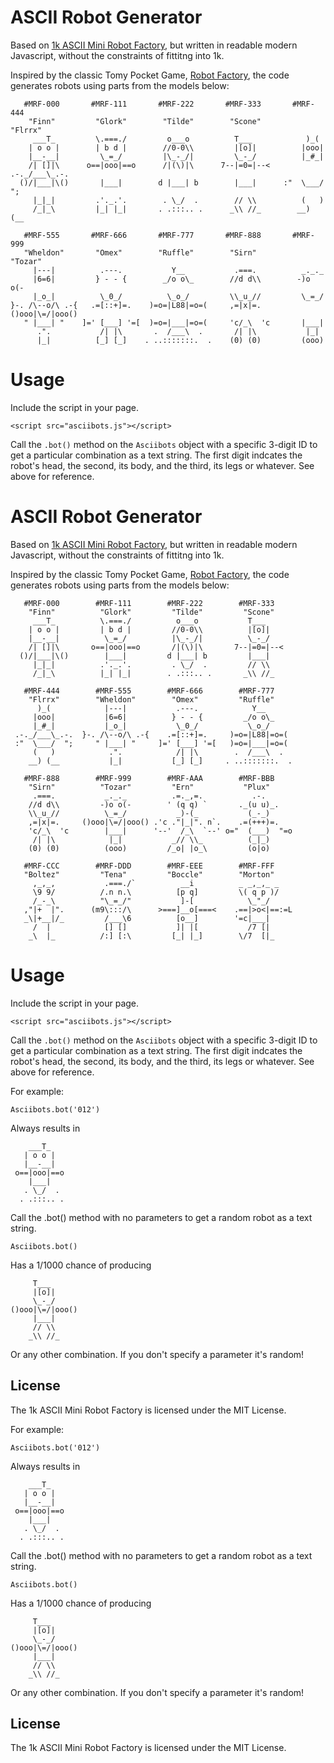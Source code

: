 # ASCII Robot Generator

Based on [1k ASCII Mini Robot Factory](https://github.com/walsh9/1k-ASCII-Robots), but written in readable modern Javascript, without the constraints of fittitng into 1k.

Inspired by the classic Tomy Pocket Game, [Robot Factory](http://www.masters.me.uk/pocketeers/Htm-Designs/flipflopfaces.htm), the code generates robots using parts from the models below:

       #MRF-000       #MRF-111       #MRF-222       #MRF-333       #MRF-444
        "Finn"         "Glork"        "Tilde"        "Scone"        "Flrrx"
         ___T_         \.===./         o___o          T___            )_(
        | o o |        | b d |        //0-0\\         |[o]|          |ooo|
        |__-__|         \_=_/         |\_-_/|         \_-_/          |_#_|
        /| []|\      o==|ooo|==o      /|(\)|\      7--|=0=|--<   .-._/___\_.-.
      ()/|___|\()       |___|        d |___| b        |___|      :"  \___/  ";
         |_|_|         .'._.'.        . \_/  .        // \\          (   )
         /_|_\         |_| |_|       . .:::.. .      _\\ //_        __) (__

       #MRF-555       #MRF-666       #MRF-777       #MRF-888       #MRF-999
       "Wheldon"       "Omex"        "Ruffle"        "Sirn"         "Tozar"
         |---|          .---.           Y__           .===.          _._._
         |6=6|         } - - {        _/o o\_        //d d\\        -)o o(-
         |_o_|          \_0_/          \_o_/         \\_u_//         \_=_/
    }-. /\--o/\ .-{   .=[::+]=.    )=o=|L88|=o=(     ,=|x|=.    ()ooo|\=/|ooo()
       " |___| "    ]=' [___] '=[  )=o=|___|=o=(     'c/_\  'c       |___|
          .".           /| |\       .  /___\  .       /| |\           |_|
          |_|          [_] [_]    . ..:::::::.  .    (0) (0)         (ooo)

# Usage

Include the script in your page.

`<script src="asciibots.js"></script>`

Call the `.bot()` method on the `Asciibots` object with a specific 3-digit ID to get a particular combination as a text string. The first digit indcates the robot's head, the second, its body, and the third, its legs or whatever. See above for reference. 
# ASCII Robot Generator

Based on [1k ASCII Mini Robot Factory](https://github.com/walsh9/1k-ASCII-Robots), but written in readable modern Javascript, without the constraints of fittitng into 1k.

Inspired by the classic Tomy Pocket Game, [Robot Factory](http://www.masters.me.uk/pocketeers/Htm-Designs/flipflopfaces.htm), the code generates robots using parts from the models below:
 
       #MRF-000        #MRF-111        #MRF-222        #MRF-333
        "Finn"          "Glork"         "Tilde"         "Scone"
         ___T_          \.===./          o___o           T___
        | o o |         | b d |         //0-0\\          |[o]|
        |__-__|          \_=_/          |\_-_/|          \_-_/
        /| []|\       o==|ooo|==o       /|(\)|\       7--|=0=|--< 
      ()/|___|\()        |___|         d |___| b         |___|
         |_|_|          .'._.'.         . \_/  .         // \\
         /_|_\          |_| |_|        . .:::.. .       _\\ //_

       #MRF-444        #MRF-555        #MRF-666        #MRF-777
        "Flrrx"        "Wheldon"        "Omex"         "Ruffle" 
          )_(            |---|           .---.            Y__
         |ooo|           |6=6|          } - - {         _/o o\_
         |_#_|           |_o_|           \_0_/           \_o_/
     .-._/___\_.-.  }-. /\--o/\ .-{    .=[::+]=.     )=o=|L88|=o=(
     :"  \___/  ";     " |___| "     ]=' [___] '=[   )=o=|___|=o=(
         (   )            .".            /| |\        .  /___\  .
        __) (__           |_|           [_] [_]     . ..:::::::.  .

       #MRF-888        #MRF-999        #MRF-AAA        #MRF-BBB
        "Sirn"          "Tozar"         "Ern"           "Plux"
         .===.           _._._          .=._,=.           .-.
        //d d\\         -)o o(-        ' (q q) `       ._(u u)_.
        \\_u_//          \_=_/           _)-(_           (_-_)
        ,=|x|=.     ()ooo|\=/|ooo() .'c ."|_|". n`.    .=(+++)=.
        'c/_\  'c        |___|      '--'  /_\  `--' o="  (___)  "=o
         /| |\            |_|           _// \\_          (_|_)
        (0) (0)          (ooo)         /_o| |o_\         (o|o)

       #MRF-CCC        #MRF-DDD        #MRF-EEE        #MRF-FFF
       "Boltez"         "Tena"         "Boccle"        "Morton"
         ,_,_,           .===./`          __i          _ _,_,_ _
         \9 9/          /.n n.\          [p q]         \( q p )/
         /_-_\          "\_=_/"           ]-[            \_"_/
       ,"|+  |".      (m9\:::/\      >===]__o[===<    .==|>o<|==:=L
       _\|+__|/_         /___\6          [o__]        '=c|___|
         /  |            [] []           ]| |[           /7 [|
        _\  |_          /:] [:\         [_| |_]        \/7  [|_

# Usage

Include the script in your page.

`<script src="asciibots.js"></script>`

Call the `.bot()` method on the `Asciibots` object with a specific 3-digit ID to get a particular combination as a text string. The first digit indcates the robot's head, the second, its body, and the third, its legs or whatever. See above for reference. 

For example:

`Asciibots.bot('012')`

Always results in

        ___T_     
       | o o |    
       |__-__|    
     o==|ooo|==o  
        |___|     
       . \_/  .   
      . .:::.. .   

Call the .bot() method with no parameters to get a random robot as a text string.

`Asciibots.bot()`

Has a 1/1000 chance of producing

         T___      
         |[o]|     
         \_-_/     
    ()ooo|\=/|ooo()
         |___|     
         // \\     
        _\\ //_    

Or any other combination. If you don't specify a parameter it's random!

## License

The 1k ASCII Mini Robot Factory is licensed under the MIT License.

For example:

`Asciibots.bot('012')`

Always results in

        ___T_     
       | o o |    
       |__-__|    
     o==|ooo|==o  
        |___|     
       . \_/  .   
      . .:::.. .   

Call the .bot() method with no parameters to get a random robot as a text string.

`Asciibots.bot()`

Has a 1/1000 chance of producing

         T___      
         |[o]|     
         \_-_/     
    ()ooo|\=/|ooo()
         |___|     
         // \\     
        _\\ //_    

Or any other combination. If you don't specify a parameter it's random!

## License

The 1k ASCII Mini Robot Factory is licensed under the MIT License.
